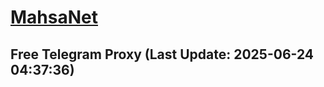 
# [MahsaNet](https://t.me/mahsa_net)
## Free Telegram Proxy (Last Update: 2025-06-24 04:37:36)

    